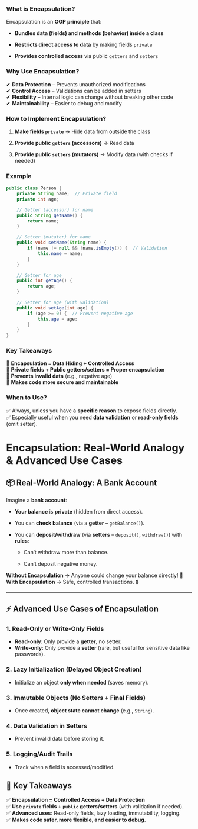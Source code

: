 ### **What is Encapsulation?**

Encapsulation is an **OOP principle** that:

- **Bundles data (fields) and methods (behavior) inside a class**
    
- **Restricts direct access to data** by making fields `private`
    
- **Provides controlled access** via public `getters` and `setters`
    

### **Why Use Encapsulation?**

✔ **Data Protection** – Prevents unauthorized modifications  
✔ **Control Access** – Validations can be added in setters  
✔ **Flexibility** – Internal logic can change without breaking other code  
✔ **Maintainability** – Easier to debug and modify

### **How to Implement Encapsulation?**

1. **Make fields `private`** → Hide data from outside the class
    
2. **Provide public `getters` (accessors)** → Read data
    
3. **Provide public `setters` (mutators)** → Modify data (with checks if needed)
    

### **Example**

```java
public class Person {
    private String name;  // Private field
    private int age;

    // Getter (accessor) for name
    public String getName() {
        return name;
    }

    // Setter (mutator) for name
    public void setName(String name) {
        if (name != null && !name.isEmpty()) {  // Validation
            this.name = name;
        }
    }

    // Getter for age
    public int getAge() {
        return age;
    }

    // Setter for age (with validation)
    public void setAge(int age) {
        if (age >= 0) {  // Prevent negative age
            this.age = age;
        }
    }
}
```

### **Key Takeaways**

🔹 **Encapsulation = Data Hiding + Controlled Access**  
🔹 **Private fields + Public getters/setters = Proper encapsulation**  
🔹 **Prevents invalid data** (e.g., negative age)  
🔹 **Makes code more secure and maintainable**

### **When to Use?**

✅ Always, unless you have a **specific reason** to expose fields directly.  
✅ Especially useful when you need **data validation** or **read-only fields** (omit setter).


# **Encapsulation: Real-World Analogy & Advanced Use Cases**

## **📦 Real-World Analogy: A Bank Account**

Imagine a **bank account**:

- **Your balance** is **private** (hidden from direct access).
    
- You can **check balance** (via a **getter** – `getBalance()`).
    
- You can **deposit/withdraw** (via **setters** – `deposit()`, `withdraw()`) with **rules**:
    
    - Can’t withdraw more than balance.
        
    - Can’t deposit negative money.
        

**Without Encapsulation** → Anyone could change your balance directly! 💸  
**With Encapsulation** → Safe, controlled transactions. 🔒

---

## **⚡ Advanced Use Cases of Encapsulation**

### **1. Read-Only or Write-Only Fields**

- **Read-only**: Only provide a **getter**, no setter.
- **Write-only**: Only provide a **setter** (rare, but useful for sensitive data like passwords).

### **2. Lazy Initialization (Delayed Object Creation)**

- Initialize an object **only when needed** (saves memory).

### **3. Immutable Objects (No Setters + Final Fields)**

- Once created, **object state cannot change** (e.g., `String`).

### **4. Data Validation in Setters**

- Prevent invalid data before storing it.

### **5. Logging/Audit Trails**

- Track when a field is accessed/modified.


## **🚀 Key Takeaways**

✅ **Encapsulation = Controlled Access + Data Protection**  
✅ **Use `private` fields + `public` getters/setters** (with validation if needed).  
✅ **Advanced uses**: Read-only fields, lazy loading, immutability, logging.  
✅ **Makes code safer, more flexible, and easier to debug.**